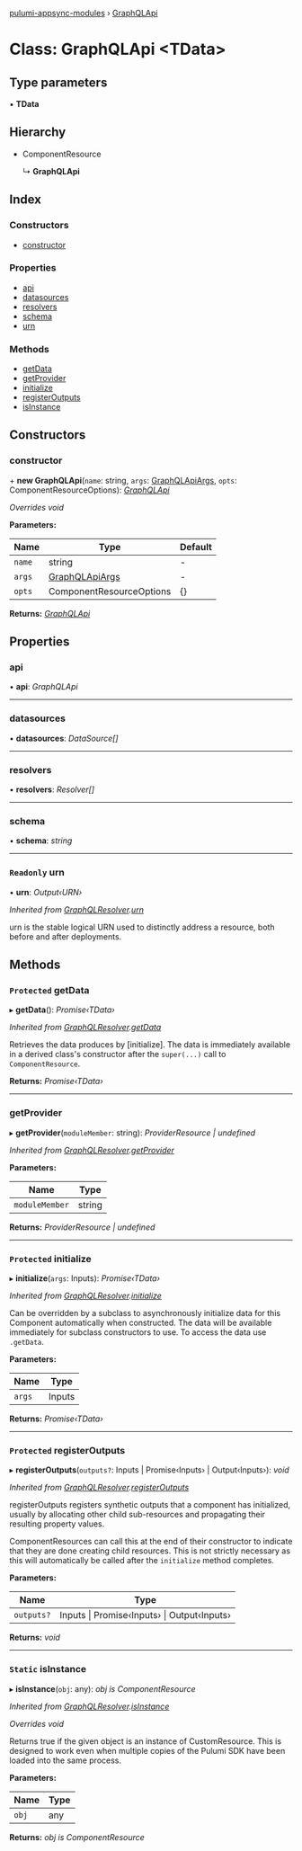 [pulumi-appsync-modules](../README.md) › [GraphQLApi](graphqlapi.md)

# Class: GraphQLApi <**TData**>

## Type parameters

▪ **TData**

## Hierarchy

* ComponentResource

  ↳ **GraphQLApi**

## Index

### Constructors

* [constructor](graphqlapi.md#constructor)

### Properties

* [api](graphqlapi.md#api)
* [datasources](graphqlapi.md#datasources)
* [resolvers](graphqlapi.md#resolvers)
* [schema](graphqlapi.md#schema)
* [urn](graphqlapi.md#readonly-urn)

### Methods

* [getData](graphqlapi.md#protected-getdata)
* [getProvider](graphqlapi.md#getprovider)
* [initialize](graphqlapi.md#protected-initialize)
* [registerOutputs](graphqlapi.md#protected-registeroutputs)
* [isInstance](graphqlapi.md#static-isinstance)

## Constructors

###  constructor

\+ **new GraphQLApi**(`name`: string, `args`: [GraphQLApiArgs](../interfaces/graphqlapiargs.md), `opts`: ComponentResourceOptions): *[GraphQLApi](graphqlapi.md)*

*Overrides void*

**Parameters:**

Name | Type | Default |
------ | ------ | ------ |
`name` | string | - |
`args` | [GraphQLApiArgs](../interfaces/graphqlapiargs.md) | - |
`opts` | ComponentResourceOptions | {} |

**Returns:** *[GraphQLApi](graphqlapi.md)*

## Properties

###  api

• **api**: *GraphQLApi*

___

###  datasources

• **datasources**: *DataSource[]*

___

###  resolvers

• **resolvers**: *Resolver[]*

___

###  schema

• **schema**: *string*

___

### `Readonly` urn

• **urn**: *Output‹URN›*

*Inherited from [GraphQLResolver](graphqlresolver.md).[urn](graphqlresolver.md#readonly-urn)*

urn is the stable logical URN used to distinctly address a resource, both before and after
deployments.

## Methods

### `Protected` getData

▸ **getData**(): *Promise‹TData›*

*Inherited from [GraphQLResolver](graphqlresolver.md).[getData](graphqlresolver.md#protected-getdata)*

Retrieves the data produces by [initialize].  The data is immediately available in a
derived class's constructor after the `super(...)` call to `ComponentResource`.

**Returns:** *Promise‹TData›*

___

###  getProvider

▸ **getProvider**(`moduleMember`: string): *ProviderResource | undefined*

*Inherited from [GraphQLResolver](graphqlresolver.md).[getProvider](graphqlresolver.md#getprovider)*

**Parameters:**

Name | Type |
------ | ------ |
`moduleMember` | string |

**Returns:** *ProviderResource | undefined*

___

### `Protected` initialize

▸ **initialize**(`args`: Inputs): *Promise‹TData›*

*Inherited from [GraphQLResolver](graphqlresolver.md).[initialize](graphqlresolver.md#protected-initialize)*

Can be overridden by a subclass to asynchronously initialize data for this Component
automatically when constructed.  The data will be available immediately for subclass
constructors to use.  To access the data use `.getData`.

**Parameters:**

Name | Type |
------ | ------ |
`args` | Inputs |

**Returns:** *Promise‹TData›*

___

### `Protected` registerOutputs

▸ **registerOutputs**(`outputs?`: Inputs | Promise‹Inputs› | Output‹Inputs›): *void*

*Inherited from [GraphQLResolver](graphqlresolver.md).[registerOutputs](graphqlresolver.md#protected-registeroutputs)*

registerOutputs registers synthetic outputs that a component has initialized, usually by
allocating other child sub-resources and propagating their resulting property values.

ComponentResources can call this at the end of their constructor to indicate that they are
done creating child resources.  This is not strictly necessary as this will automatically be
called after the `initialize` method completes.

**Parameters:**

Name | Type |
------ | ------ |
`outputs?` | Inputs &#124; Promise‹Inputs› &#124; Output‹Inputs› |

**Returns:** *void*

___

### `Static` isInstance

▸ **isInstance**(`obj`: any): *obj is ComponentResource*

*Inherited from [GraphQLResolver](graphqlresolver.md).[isInstance](graphqlresolver.md#static-isinstance)*

*Overrides void*

Returns true if the given object is an instance of CustomResource.  This is designed to work even when
multiple copies of the Pulumi SDK have been loaded into the same process.

**Parameters:**

Name | Type |
------ | ------ |
`obj` | any |

**Returns:** *obj is ComponentResource*
